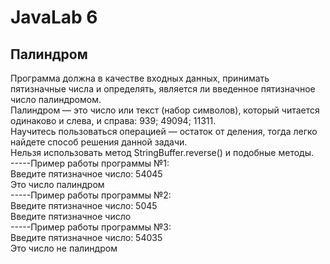# JavaLab 6   
Палиндром  
-----
Программа должна в качестве входных данных, принимать пятизначные числа и определять, является ли введенное пятизначное число палиндромом.  
Палиндром — это число или текст (набор символов), который читается одинаково и слева, и справа: 939; 49094; 11311.   
Научитесь пользоваться операцией — остаток от деления, тогда легко найдете способ решения данной задачи.  
Нельзя использовать метод StringBuffer.reverse() и подобные методы.   
-----Пример работы программы №1:  
Введите пятизначное число:  54045  
Это число палиндром  
-----Пример работы программы №2:  
Введите пятизначное число:  5045  
Введите пятизначное число  
-----Пример работы программы №3:  
Введите пятизначное число:  54035  
Это число не палиндром  
